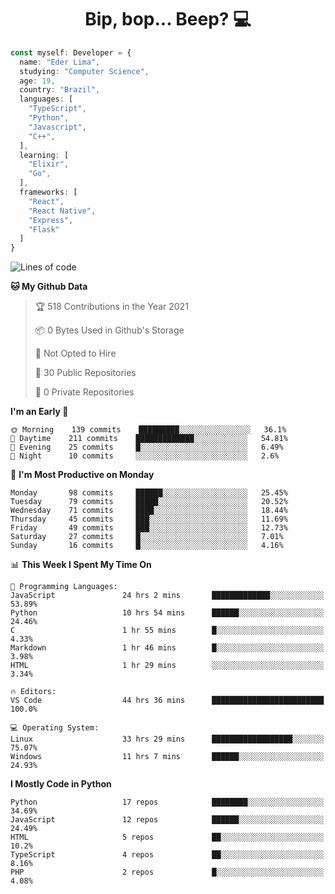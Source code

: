 <h1 align="center">Bip, bop... Beep? 💻</h1>

```Typescript
const myself: Developer = {
  name: "Eder Lima",
  studying: "Computer Science",
  age: 19,
  country: "Brazil",
  languages: [
    "TypeScript",
    "Python",
    "Javascript",
    "C++",
  ],
  learning: [
    "Elixir",
    "Go",
  ],
  frameworks: [
    "React",
    "React Native",
    "Express",
    "Flask"
  ]
}

```

<!--START_SECTION:waka-->
![Lines of code](https://img.shields.io/badge/From%20Hello%20World%20I%27ve%20Written-165725%20lines%20of%20code-blue)

**🐱 My Github Data** 

> 🏆 518 Contributions in the Year 2021
 > 
> 📦 0 Bytes Used in Github's Storage 
 > 
> 🚫 Not Opted to Hire
 > 
> 📜 30 Public Repositories 
 > 
> 🔑 0 Private Repositories  
 > 
**I'm an Early 🐤** 

```text
🌞 Morning    139 commits    █████████░░░░░░░░░░░░░░░░   36.1% 
🌆 Daytime    211 commits    █████████████░░░░░░░░░░░░   54.81% 
🌃 Evening    25 commits     █░░░░░░░░░░░░░░░░░░░░░░░░   6.49% 
🌙 Night      10 commits     ░░░░░░░░░░░░░░░░░░░░░░░░░   2.6%

```
📅 **I'm Most Productive on Monday** 

```text
Monday       98 commits     ██████░░░░░░░░░░░░░░░░░░░   25.45% 
Tuesday      79 commits     █████░░░░░░░░░░░░░░░░░░░░   20.52% 
Wednesday    71 commits     ████░░░░░░░░░░░░░░░░░░░░░   18.44% 
Thursday     45 commits     ███░░░░░░░░░░░░░░░░░░░░░░   11.69% 
Friday       49 commits     ███░░░░░░░░░░░░░░░░░░░░░░   12.73% 
Saturday     27 commits     █░░░░░░░░░░░░░░░░░░░░░░░░   7.01% 
Sunday       16 commits     █░░░░░░░░░░░░░░░░░░░░░░░░   4.16%

```


📊 **This Week I Spent My Time On** 

```text
💬 Programming Languages: 
JavaScript               24 hrs 2 mins       █████████████░░░░░░░░░░░░   53.89% 
Python                   10 hrs 54 mins      ██████░░░░░░░░░░░░░░░░░░░   24.46% 
C                        1 hr 55 mins        █░░░░░░░░░░░░░░░░░░░░░░░░   4.33% 
Markdown                 1 hr 46 mins        █░░░░░░░░░░░░░░░░░░░░░░░░   3.98% 
HTML                     1 hr 29 mins        ░░░░░░░░░░░░░░░░░░░░░░░░░   3.34%

🔥 Editors: 
VS Code                  44 hrs 36 mins      █████████████████████████   100.0%

💻 Operating System: 
Linux                    33 hrs 29 mins      ██████████████████░░░░░░░   75.07% 
Windows                  11 hrs 7 mins       ██████░░░░░░░░░░░░░░░░░░░   24.93%

```

**I Mostly Code in Python** 

```text
Python                   17 repos            ████████░░░░░░░░░░░░░░░░░   34.69% 
JavaScript               12 repos            ██████░░░░░░░░░░░░░░░░░░░   24.49% 
HTML                     5 repos             ██░░░░░░░░░░░░░░░░░░░░░░░   10.2% 
TypeScript               4 repos             ██░░░░░░░░░░░░░░░░░░░░░░░   8.16% 
PHP                      2 repos             █░░░░░░░░░░░░░░░░░░░░░░░░   4.08%

```



<!--END_SECTION:waka-->

